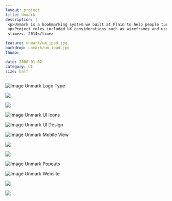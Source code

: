 ```yaml
---
layout: project
title: Unmark
description: |
 <p>Unmark is a bookmarking system we built at Plain to help people turn the things they save from the web into actionable items. We call it the to-do list for bookmarks. It's a progressive web app that works across all devices.</p>
 <p>Project roles included UX considerations such as wireframes and user flow charts, feature planning and spec documents, interface design, icon design, branding, website design and development.</p>
 <time>c. 2014</time>

feature: unmark/um_ipad.jpg
backdrop: unmark/um_ipad.jpg
thumb:

date: 2000-01-02
category: UI
size: half
---
```


![Image Unmark Logo Type]({{site.project_img_path}}unmark/um_text.jpg)

<p class="half"><img src="{{site.project_img_path}}unmark/um_mark.jpg"></p>
<p class="half"><img src="{{site.project_img_path}}unmark/um_breakdown.jpg"></p>

![Image Unmark UI Icons]({{site.project_img_path}}unmark/um_icons.jpg)

![Image Unmark UI Design]({{site.project_img_path}}unmark/um_stream.jpg)

![Image Unmark Mobile View]({{site.project_img_path}}unmark/um_mobile.jpg)

<p class="half"><img src="{{site.project_img_path}}unmark/um_chrome.jpg"></p>
<p class="half"><img src="{{site.project_img_path}}unmark/um_handy_blue.jpg"></p>

![Image Unmark Popouts]({{site.project_img_path}}unmark/um_popout.jpg)

![Image Unmark Website]({{site.project_img_path}}unmark/um_site.jpg)

<p class="half"><img src="{{site.project_img_path}}unmark/demo.gif"></p>
<p class="half"><img src="{{site.project_img_path}}unmark/website_animation.gif"></p>
